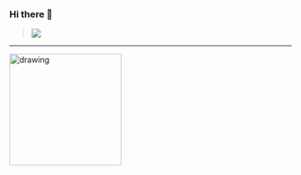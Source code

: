 ### Hi there 👋
>![](https://drive.google.com/uc?export=view&id=11BcTpAMOVFu0N85jjfQhg475TBzJ14Rn)

---

<img src="https://drive.google.com/uc?export=view&id=11BcTpAMOVFu0N85jjfQhg475TBzJ14Rn" alt="drawing" width="200"/>

<!--


---


**GirarNET-SAS/GirarnET-SAS** is a ✨ _special_ ✨ repository because its `README.md` (this file) appears on your GitHub profile.
# ![](https://drive.google.com/uc?export=view&id=your_id)

Here are some ideas to get you started:

- 🔭 I’m currently working on ...
- 🌱 I’m currently learning ...
- 👯 I’m looking to collaborate on ...
- 🤔 I’m looking for help with ...
- 💬 Ask me about ...
- 📫 How to reach me: ...
- 😄 Pronouns: ...
- ⚡ Fun fact: ...
-->

